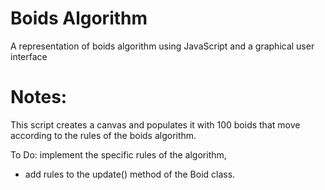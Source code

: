 # Boids Algorithm

A representation of boids algorithm using JavaScript and a graphical user interface

# Notes:

This script creates a canvas and populates it with 100 boids that move according to the rules of the boids algorithm. 

To Do:
implement the specific rules of the algorithm, 
 -  add rules to the update() method of the Boid class. 
